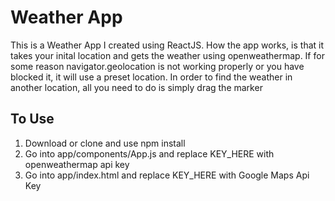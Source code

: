 # Weather App
This is a Weather App I created using ReactJS. How the app works, is that it takes your inital 
location and gets the weather using openweathermap. If for some reason navigator.geolocation is
not working properly or you have blocked it, it will use a preset location. In order to find the 
weather in another location, all you need to do is simply drag the marker

## To Use
 1) Download or clone and use npm install 
 2) Go into app/components/App.js and replace KEY_HERE with openweathermap api key 
 3) Go into app/index.html and replace KEY_HERE with Google Maps Api Key 






